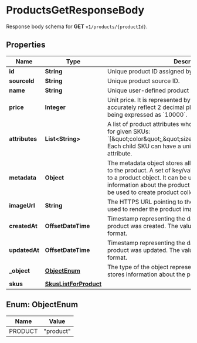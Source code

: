 

# ProductsGetResponseBody

Response body schema for **GET** `v1/products/{productId}`.

## Properties

| Name | Type | Description |
|------------ | ------------- | ------------- |
|**id** | **String** | Unique product ID assigned by Voucherify. |
|**sourceId** | **String** | Unique product source ID. |
|**name** | **String** | Unique user-defined product name. |
|**price** | **Integer** | Unit price. It is represented by a value multiplied by 100 to accurately reflect 2 decimal places, such as &#x60;$100.00&#x60; being expressed as &#x60;10000&#x60;. |
|**attributes** | **List&lt;String&gt;** | A list of product attributes whose values you can customize for given SKUs: &#x60;[\&quot;color\&quot;,\&quot;size\&quot;,\&quot;ranking\&quot;]&#x60;. Each child SKU can have a unique value for a given attribute. |
|**metadata** | **Object** | The metadata object stores all custom attributes assigned to the product. A set of key/value pairs that you can attach to a product object. It can be useful for storing additional information about the product in a structured format. It can be used to create product collections. |
|**imageUrl** | **String** | The HTTPS URL pointing to the .png or .jpg file that will be used to render the product image. |
|**createdAt** | **OffsetDateTime** | Timestamp representing the date and time when the product was created. The value is shown in the ISO 8601 format. |
|**updatedAt** | **OffsetDateTime** | Timestamp representing the date and time when the product was updated. The value is shown in the ISO 8601 format. |
|**_object** | [**ObjectEnum**](#ObjectEnum) | The type of the object represented by JSON. This object stores information about the product. |
|**skus** | [**SkusListForProduct**](SkusListForProduct.md) |  |



## Enum: ObjectEnum

| Name | Value |
|---- | -----|
| PRODUCT | &quot;product&quot; |



